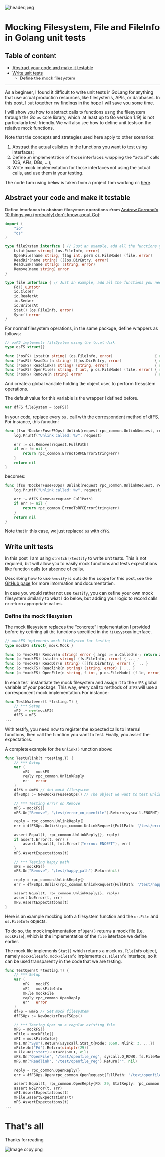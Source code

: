 ![header.jpeg](assets/header.jpeg)

# Mocking Filesystem, File and FileInfo in Golang unit tests

## Table of content
  * [Abstract your code and make it testable](#abstract-your-code-and-make-it-testable)
  * [Write unit tests](#write-unit-tests)
    + [Define the mock filesystem](#define-the-mock-filesystem)

---

As a beginner, I found it difficult to write unit tests in GoLang for anything that use actual production resources, like filesystems, APIs, or databases. In this post, I put together my findings in the hope I will save you some time.

I will show you how to abstract calls to functions using the filesystem through the Go `os` core library, which (at least up to Go version 1.19) is not particularly test-friendly. We will also see how to define unit tests on the relative mock functions.

Note that the concepts and strategies used here apply to other scenarios:

1. Abstract the actual callsites in the functions you want to test using interfaces;
2. Define an implementation of those interfaces wrapping the “actual” calls (OS, APIs, DBs, …);
3. Write mock implementation for those interfaces not using the actual calls, and use them in your testing.

The code I am using below is taken from a project I am working on [here](https://github.com/dguerri/dockerfuse).

## Abstract your code and make it testable

Define interfaces to abstract filesystem operations (from [Andrew Gerrand's 10 things you (probably) don't know about Go](https://go.dev/talks/2012/10things.slide#8)):

```go
import (
	"io"
	"os"
)

type fileSystem interface { // Just an example, add all the functions you need
	Lstat(name string) (os.FileInfo, error)
	OpenFile(name string, flag int, perm os.FileMode) (file, error)
	ReadDir(name string) ([]os.DirEntry, error)
	Readlink(name string) (string, error)
	Remove(name string) error
}

type file interface { // Just an example, add all the functions you need
	Fd() uintptr
	io.Closer
	io.ReaderAt
	io.Seeker
	io.WriterAt
	Stat() (os.FileInfo, error)
	Sync() error
}
```

For normal filesystem operations, in the same package, define wrappers as follows:

```go
// osFS implements fileSystem using the local disk
type osFS struct{}

func (*osFS) Lstat(n string) (os.FileInfo, error)                   { return os.Lstat(n) }
func (*osFS) ReadDir(n string) ([]os.DirEntry, error)               { return os.ReadDir(n) }
func (*osFS) Readlink(n string) (string, error)                     { return os.Readlink(n) }
func (*osFS) OpenFile(n string, f int, p os.FileMode) (file, error) { return os.OpenFile(n, f, p) }
func (*osFS) Remove(n string) error                                 { return os.Remove(n) }
```

And create a global variable holding the object used to perform filesystem operations.

The default value for this variable is the wrapper I defined before.

```go
var dfFS fileSystem = &osFS{}
```

In your code, replace every `os.` call with the correspondent method of dfFS. For instance, this function:

```go
func (fso *DockerFuseFSOps) Unlink(request rpc_common.UnlinkRequest, reply *rpc_common.UnlinkReply) error {
	log.Printf("Unlink called: %v", request)

	err := os.Remove(request.FullPath)
	if err != nil {
		return rpc_common.ErrnoToRPCErrorString(err)
	}
	return nil
}
```

becomes:

```go
func (fso *DockerFuseFSOps) Unlink(request rpc_common.UnlinkRequest, reply *rpc_common.UnlinkReply) error {
	log.Printf("Unlink called: %v", request)

	err := dfFS.Remove(request.FullPath)
	if err != nil {
		return rpc_common.ErrnoToRPCErrorString(err)
	}
	return nil
}
```

Note that in this case, we just replaced `os` with `dfFS`.

## Write unit tests

In this post, I am using `stretchr/testify` to write unit tests. This is not required, but will allow you to easily mock functions and tests expectations like function calls (or absence of calls).

Describing how to use `testify` is outside the scope for this post, see the [GitHub page](https://github.com/stretchr/testify) for more information and documentation.

In case you would rather not use `testify`, you can define your own mock filesystem similarly to what I do below, but adding your logic to record calls or return appropriate values.

### Define the mock filesystem

The mock filesystem replaces the “concrete” implementation I provided before by defining all the functions specified in the `fileSystem` interface.

```go
// mockFS implements mock fileSystem for testing
type mockFS struct{ mock.Mock }

func (o *mockFS) Remove(n string) error { args := o.Called(n); return args.Error(0) }
func (o *mockFS) Lstat(n string) (fs.FileInfo, error) { ... }
func (o *mockFS) ReadDir(n string) ([]fs.DirEntry, error) { ... }
func (o *mockFS) Readlink(n string) (string, error) { ... }
func (o *mockFS) OpenFile(n string, f int, p os.FileMode) (file, error) { ... }
```

In each test, instantiate the mock filesystem and assign it to the `dfFS` global variable of your package. This way, every call to methods of `dfFS` will use a correspondent mock implementation. For instance:

```go
func TestWhatever(t *testing.T) {
	// *** Setup
	mFS := new(mockFS)
	dfFS = mFS
...
```

With testify, you need now to register the expected calls to internal functions, then call the function you want to test. Finally, you assert the expectations.

A complete example for the `Unlink()` function above:

```go
func TestUnlink(t *testing.T) {
	// *** Setup
	var (
		mFS   mockFS
		reply rpc_common.UnlinkReply
		err   error
	)
	dfFS = &mFS // Set mock filesystem
	dfFSOps := NewDockerFuseFSOps() // The object we want to test Unlink() method

	// *** Testing error on Remove
	mFS = mockFS{}
	mFS.On("Remove", "/test/error_on_openfile").Return(syscall.ENOENT)

	reply = rpc_common.UnlinkReply{}
	err = dfFSOps.Unlink(rpc_common.UnlinkRequest{FullPath: "/test/error_on_openfile"}, &reply)

	assert.Equal(t, rpc_common.UnlinkReply{}, reply)
	if assert.Error(t, err) {
		assert.Equal(t, fmt.Errorf("errno: ENOENT"), err)
	}
	mFS.AssertExpectations(t)

	// *** Testing happy path
	mFS = mockFS{}
	mFS.On("Remove", "/test/happy_path").Return(nil)

	reply = rpc_common.UnlinkReply{}
	err = dfFSOps.Unlink(rpc_common.UnlinkRequest{FullPath: "/test/happy_path"}, &reply)

	assert.Equal(t, rpc_common.UnlinkReply{}, reply)
	assert.NoError(t, err)
	mFS.AssertExpectations(t)
}
```

Here is an example mocking both a filesystem function and the `os.File` and `os.FileInfo` objects.

To do so, the mock implementation of `Open()` returns a mock file (i.e. `mockFile`), which is the implementation of the `file` interface we define earlier.

The mock file implements `Stat()` which returns a mock `os.FileInfo` object, namely `mockFileInfo`. `mockFileInfo` implements `os.FileInfo` interface, so it can be used transparently in the code that we are testing.

```go
func TestOpen(t *testing.T) {
	// *** Setup
	var (
		mFS   mockFS
		mFI   mockFileInfo
		mFile mockFile
		reply rpc_common.OpenReply
		err   error
	)
	dfFS = &mFS // Set mock filesystem
	dfFSOps := NewDockerFuseFSOps()

	// *** Testing Open on a regular existing file
	mFS = mockFS{}
	mFile = mockFile{}
	mFI = mockFileInfo{}
	mFI.On("Sys").Return(&syscall.Stat_t{Mode: 0660, Nlink: 2, ...})
	mFile.On("Fd").Return(uintptr(29))
	mFile.On("Stat").Return(&mFI, nil)
	mFS.On("OpenFile", "/test/openfile_reg", syscall.O_RDWR, fs.FileMode(0640)).Return(&mFile, nil)
	mFS.On("Readlink", "/test/openfile_reg").Return("", nil)

	reply = rpc_common.OpenReply{}
	err = dfFSOps.Open(rpc_common.OpenRequest{FullPath: "/test/openfile_reg", ...}, &reply)

	assert.Equal(t, rpc_common.OpenReply{FD: 29, StatReply: rpc_common.StatReply{Mode: 0660, Nlink: 2, ...}, reply)
	assert.NoError(t, err)
	mFI.AssertExpectations(t)
	mFile.AssertExpectations(t)
	mFS.AssertExpectations(t)
...
```

# That's all

Thanks for reading

![Image copy.png](assets/Image%20copy.png)

